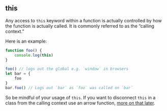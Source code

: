 ## this

Any access to `this` keyword within a function is actually controlled by how the function is actually called. It is commonly referred to as the “calling context.”

Here is an example:

```ts
function foo() {
    console.log(this)
}

foo() // logs out the global e.g. `window` in browsers
let bar = {
    foo
}
bar.foo() // Logs out `bar` as `foo` was called on `bar`
```

So be mindful of your usage of `this`. If you want to disconnect `this` in a class from the calling context use an arrow function, [more on that later][arrow].

[arrow]: ../arrow-functions.md
